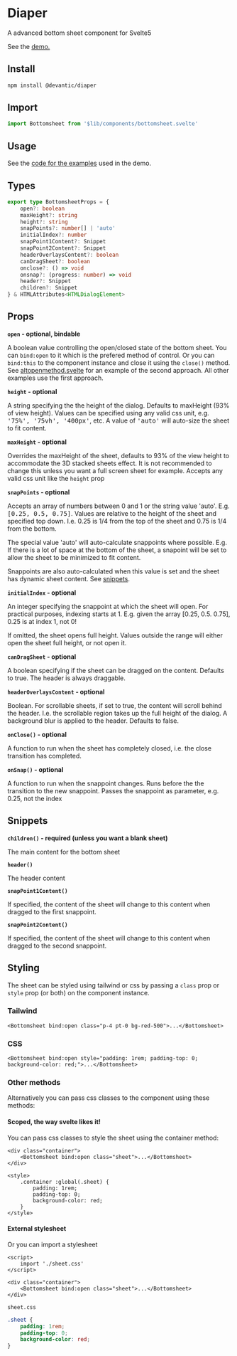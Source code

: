 # Diaper

A advanced bottom sheet component for Svelte5

See the [demo.](https://diaperbs.vercel.app)

## Install

```sh
npm install @devantic/diaper
```

## Import

```ts
import Bottomsheet from '$lib/components/bottomsheet.svelte'
```

## Usage

See the [code for the examples](https://github.com/devantic/diaper/tree/main/src/routes/examples) used in the demo.

## Types

```ts
export type BottomsheetProps = {
	open?: boolean
	maxHeight?: string
	height?: string
	snapPoints?: number[] | 'auto'
	initialIndex?: number
	snapPoint1Content?: Snippet
	snapPoint2Content?: Snippet
	headerOverlaysContent?: boolean
	canDragSheet?: boolean
	onclose?: () => void
	onsnap?: (progress: number) => void
	header?: Snippet
	children?: Snippet
} & HTMLAttributes<HTMLDialogElement>
```

## Props

**`open` - optional, bindable**

A boolean value controlling the open/closed state of the bottom sheet. You can `bind:open` to it which is the prefered method of control. Or you can `bind:this` to the component instance and close it using the `close()` method. See [altopenmethod.svelte](https://github.com/devantic/diaper/tree/main/src/routes/examples/altopenmethod.svelte) for an example of the second approach. All other examples use the first approach.

**`height` - optional**

A string specifying the the height of the dialog. Defaults to maxHeight (93% of view height). Values can be specified using any valid css unit, e.g. <kbd>'75%', '75vh', '400px'</kbd>, etc. A value of <kbd>'auto'</kbd> will auto-size the sheet to fit content.

**`maxHeight` - optional**

Overrides the maxHeight of the sheet, defaults to 93% of the view height to accommodate the 3D stacked sheets effect. It is not recommended to change this unless you want a full screen sheet for example. Accepts any valid css unit like the `height` prop

**`snapPoints` - optional**

Accepts an array of numbers between 0 and 1 or the string value <kdb>'auto'</kbd>. E.g. <kbd>[0.25, 0.5, 0.75]</kbd>. Values are relative to the height of the sheet and specified top down. I.e. 0.25 is 1/4 from the top of the sheet and 0.75 is 1/4 from the bottom.

The special value <kdb>'auto'</kbd> will auto-calculate snappoints where possible. E.g. If there is a lot of space at the bottom of the sheet, a snapoint will be set to allow the sheet to be minimized to fit content.

Snappoints are also auto-calculated when this value is set and the sheet has dynamic sheet content. See [snippets](#snippets).

**`initialIndex` - optional**

An integer specifying the snappoint at which the sheet will open. For practical purposes, indexing starts at 1. E.g. given the array [0.25, 0.5. 0.75], 0.25 is at index 1, not 0!

If omitted, the sheet opens full height. Values outside the range will either open the sheet full height, or not open it.

**`canDragSheet` - optional**

A boolean specifying if the sheet can be dragged on the content. Defaults to true. The header is always draggable.

**`headerOverlaysContent` - optional**

Boolean. For scrollable sheets, if set to true, the content will scroll behind the header. I.e. the scrollable region takes up the full height of the dialog. A background blur is applied to the header. Defaults to false.

**`onClose()` - optional**

A function to run when the sheet has completely closed, i.e. the close transition has completed.

**`onSnap()` - optional**

A function to run when the snappoint changes. Runs before the the transition to the new snappoint. Passes the snappoint as parameter, e.g. 0.25, not the index

## Snippets

**`children()` - required (unless you want a blank sheet)**

The main content for the bottom sheet

**`header()`**

The header content

**`snapPoint1Content()`**

If specified, the content of the sheet will change to this content when dragged to the first snappoint.

**`snapPoint2Content()`**

If specified, the content of the sheet will change to this content when dragged to the second snappoint.

## Styling

The sheet can be styled using tailwind or css by passing a `class` prop or `style` prop (or both) on the component instance.

### Tailwind

```svelte
<Bottomsheet bind:open class="p-4 pt-0 bg-red-500">...</Bottomsheet>
```

### CSS

```svelte
<Bottomsheet bind:open style="padding: 1rem; padding-top: 0; background-color: red;">...</Bottomsheet>
```

### Other methods

Alternatively you can pass css classes to the component using these methods:

#### Scoped, the way svelte likes it!

You can pass css classes to style the sheet using the container method:

```svelte
<div class="container">
	<Bottomsheet bind:open class="sheet">...</Bottomsheet>
</div>

<style>
	.container :global(.sheet) {
		padding: 1rem;
		padding-top: 0;
		background-color: red;
	}
</style>
```

#### External stylesheet

Or you can import a stylesheet

```svelte
<script>
	import './sheet.css'
</script>

<div class="container">
	<Bottomsheet bind:open class="sheet">...</Bottomsheet>
</div>
```

`sheet.css`

```css
.sheet {
	padding: 1rem;
	padding-top: 0;
	background-color: red;
}
```
